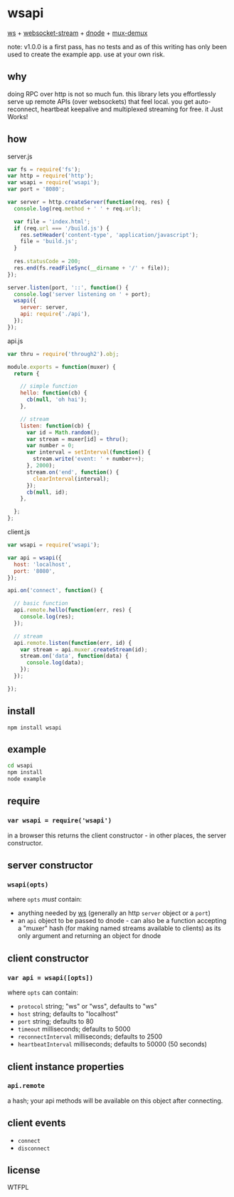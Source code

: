 # wsapi
[ws](https://github.com/einaros/ws) + [websocket-stream](https://github.com/maxogden/websocket-stream) + [dnode](https://github.com/substack/dnode) + [mux-demux](https://github.com/dominictarr/mux-demux)

note: v1.0.0 is a first pass, has no tests and as of this writing has only been used to create the example app. use at your own risk.

## why
doing RPC over http is not so much fun. this library lets you effortlessly serve up remote APIs (over websockets) that feel local. you get auto-reconnect, heartbeat keepalive and multiplexed streaming for free. it Just Works!

## how

server.js
``` javascript
var fs = require('fs');
var http = require('http');
var wsapi = require('wsapi');
var port = '8080';

var server = http.createServer(function(req, res) {
  console.log(req.method + ' ' + req.url);

  var file = 'index.html';
  if (req.url === '/build.js') {
    res.setHeader('content-type', 'application/javascript');
    file = 'build.js';
  }
  
  res.statusCode = 200;
  res.end(fs.readFileSync(__dirname + '/' + file));
});

server.listen(port, '::', function() {
  console.log('server listening on ' + port);
  wsapi({
    server: server,
    api: require('./api'),
  });
});
```

api.js
``` javascript
var thru = require('through2').obj;

module.exports = function(muxer) {
  return {

    // simple function
    hello: function(cb) {
      cb(null, 'oh hai');
    },

    // stream
    listen: function(cb) {
      var id = Math.random();
      var stream = muxer[id] = thru();
      var number = 0;
      var interval = setInterval(function() {
        stream.write('event: ' + number++);
      }, 2000);
      stream.on('end', function() {
        clearInterval(interval);
      });
      cb(null, id);
    },

  };
};
```

client.js
``` javascript
var wsapi = require('wsapi');

var api = wsapi({
  host: 'localhost',
  port: '8080',
});

api.on('connect', function() {

  // basic function
  api.remote.hello(function(err, res) {
    console.log(res);
  });

  // stream
  api.remote.listen(function(err, id) {
    var stream = api.muxer.createStream(id);
    stream.on('data', function(data) {
      console.log(data);
    });
  });

});
```

## install
`npm install wsapi`

## example
``` bash
cd wsapi
npm install
node example
```

## require

### `var wsapi = require('wsapi')`
in a browser this returns the client constructor - in other places, the server constructor.

## server constructor
### `wsapi(opts)`
where `opts` _must_ contain:
* anything needed by [ws](https://github.com/einaros/ws/blob/master/lib/WebSocketServer.js#L20) (generally an http `server` object or a `port`)
* an `api` object to be passed to dnode - can also be a function accepting a "muxer" hash (for making named streams available to clients) as its only argument and returning an object for dnode

## client constructor
### `var api = wsapi([opts])`
where `opts` can contain:
* `protocol` string; "ws" or "wss", defaults to "ws"
* `host` string; defaults to "localhost"
* `port` string; defaults to 80
* `timeout` milliseconds; defaults to 5000
* `reconnectInterval` milliseconds; defaults to 2500
* `heartbeatInterval` milliseconds; defaults to 50000 (50 seconds)

## client instance properties
### `api.remote`
a hash; your api methods will be available on this object after connecting.

## client events
* `connect`
* `disconnect`

## license
WTFPL
